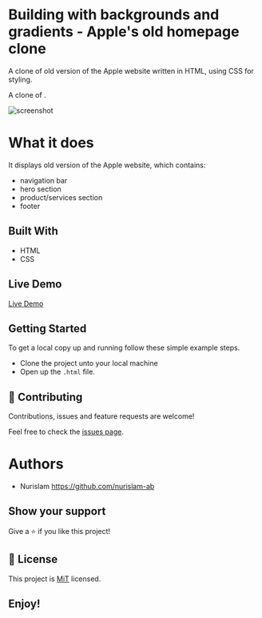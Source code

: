 # Building with backgrounds and gradients - Apple's old homepage clone

 A clone of old version of the Apple website written in HTML, using CSS for styling.

A clone of [](https://web.archive.org/web/20140301004610/http://www.apple.com/).

![screenshot]()

# What it does

It displays old version of the Apple website, which contains:
- navigation bar
- hero section
- product/services section
- footer

## Built With

- HTML
- CSS


## Live Demo

[Live Demo](https://nurislam-ab.github.io/building_with_backgrounds_and_gradients/index.html)

## Getting Started

To get a local copy up and running follow these simple example steps.
- Clone the project unto your local machine
- Open up the `.html` file.

## 🤝 Contributing

Contributions, issues and feature requests are welcome!

Feel free to check the [issues page](https://github.com/nurislam-ab/building_with_backgrounds_and_gradients/issues).

# Authors   
* Nurislam https://github.com/nurislam-ab

## Show your support

Give a ⭐️ if you like this project!

## 📝 License

This project is [MiT](lic.url) licensed.

## Enjoy!